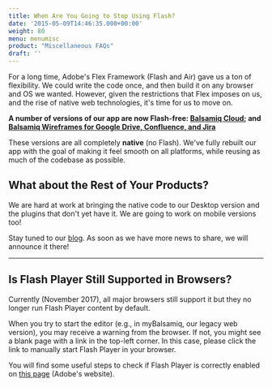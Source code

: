 ```yaml
---
title: When Are You Going to Stop Using Flash?
date: '2015-05-09T14:46:35.000+00:00'
weight: 80
menu: menumisc
product: "Miscellaneous FAQs"
draft: ''
---
```

For a long time, Adobe's Flex Framework (Flash and Air) gave us a ton of flexibility. We could write the code once, and then build it on any browser and OS we wanted. However, given the restrictions that Flex imposes on us, and the rise of native web technologies, it's time for us to move on.

**A number of versions of our app are now Flash-free: [Balsamiq Cloud](https://balsamiq.cloud/); and [Balsamiq Wireframes for Google Drive, Confluence, and Jira](https://balsamiq.com/products/mockups/plugins/)**

These versions are all completely **native** (no Flash). We've fully rebuilt our app with the goal of making it feel smooth on all platforms, while reusing as much of the codebase as possible.

## What about the Rest of Your Products?

We are hard at work at bringing the native code to our Desktop version and the plugins that don't yet have it. We are going to work on mobile versions too!

Stay tuned to our [blog](https://blog.balsamiq.com/category/products/). As soon as we have more news to share, we will announce it there!

---

## Is Flash Player Still Supported in Browsers?

Currently (November 2017), all major browsers still support it but they no longer run Flash Player content by default.

When you try to start the editor (e.g., in myBalsamiq, our legacy web version), you may receive a warning from the browser. If not, you might see a blank page with a link in the top-left corner. In this case, please click the link to manually start Flash Player in your browser.

You will find some useful steps to check if Flash Player is correctly enabled on [this page](https://helpx.adobe.com/flash-player.html) (Adobe's website).
